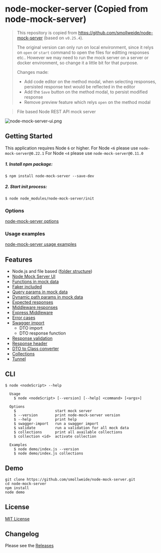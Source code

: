 # node-mocker-server (Copied from node-mock-server)


> This repository is copied from https://github.com/smollweide/node-mock-server (based on `v0.25.4`).
>
> The original version can only run on local environment, since it relys on `open` or `start` command to open the files for editting responses etc.. However we may need to run the mock server on a server or docker environment, so change it a little bit for that purpose.
> 
> Changes made:
> * Add code editor on the method modal, when selecting responses, persisted response text would be reflected in the editor
> * Add the `Save` button on the method modal, to persist modified response
> * Remove preview feature which relys `open` on the method modal


> File based Node REST API mock server

![node-mock-server-ui.png](https://cloud.githubusercontent.com/assets/2912007/26034363/c509d2c2-38bb-11e7-9175-4a151f7a550f.jpg)

## Getting Started

This application requires Node `6` or higher.
For Node `<6` please use `node-mock-server@0.22.1`
For Node `<4` please use `node-mock-server@0.11.0`

##### 1. Install npm package:

```
$ npm install node-mock-server --save-dev
```

##### 2. Start init process:

```
$ node node_modules/node-mock-server/init
```

### Options

[node-mock-server options](/doc/readme-options.md)

### Usage examples

[node-mock-server usage examples](/doc/readme-usage-examples.md)

## Features

-   Node.js and file based ([folder structure](/doc/readme-folder-structure.md))
-   [Node Mock Server UI](/doc/readme-ui-documentation.md)
-   [Functions in mock data](/doc/readme-mock-functions.md)
-   [Faker included](/doc/readme-faker.md)
-   [Query params in mock data](/doc/readme-query-params.md)
-   [Dynamic path params in mock data](/doc/readme-path-params.md)
-   [Expected responses](/doc/readme-expected-response.md)
-   [Middleware responses](/doc/readme-middleware.md)
-   [Express Middleware](/doc/readme-express-middleware.md)
-   [Error cases](/doc/readme-expected-response.md)
-   [Swagger import](/doc/readme-swagger-import.md)
    -   DTO import
    -   DTO response function
-   [Response validation](/doc/readme-response-validation.md)
-   [Response header](/doc/readme-response-header.md)
-   [DTO to Class converter](/doc/readme-dto-2-class.md)
-   [Collections](/doc/readme-collections.md)
-   [Tunnel](/doc/readme-tunnel.md)

## CLI

```
$ node <nodeScript> --help

  Usage
    $ node <nodeScript> [--version] [--help] <command> [<args>]

  Options
    $                  start mock server
    $ --version        print node-mock-server version
    $ --help           print help
    $ swagger-import   run a swagger import
    $ validate         run a validation for all mock data
    $ collections      print all available collections
    $ collection <id>  activate collection

  Examples
    $ node demo/index.js --version
    $ node demo/index.js collections
```

## Demo

```shell
git clone https://github.com/smollweide/node-mock-server.git
cd node-mock-server
npm install
node demo
```

## License

[MIT License](https://github.com/smollweide/node-mock-server/blob/master/LICENSE)

## Changelog

Please see the [Releases](https://github.com/smollweide/node-mock-server/releases)
